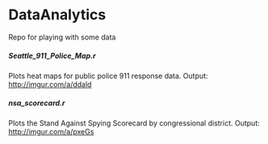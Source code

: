 DataAnalytics
=============

Repo for playing with some data


##### Seattle_911_Police_Map.r 
Plots heat maps for public police 911 response data. Output: http://imgur.com/a/ddald
    
##### nsa_scorecard.r 
Plots the Stand Against Spying Scorecard by congressional district. Output: http://imgur.com/a/pxeGs
